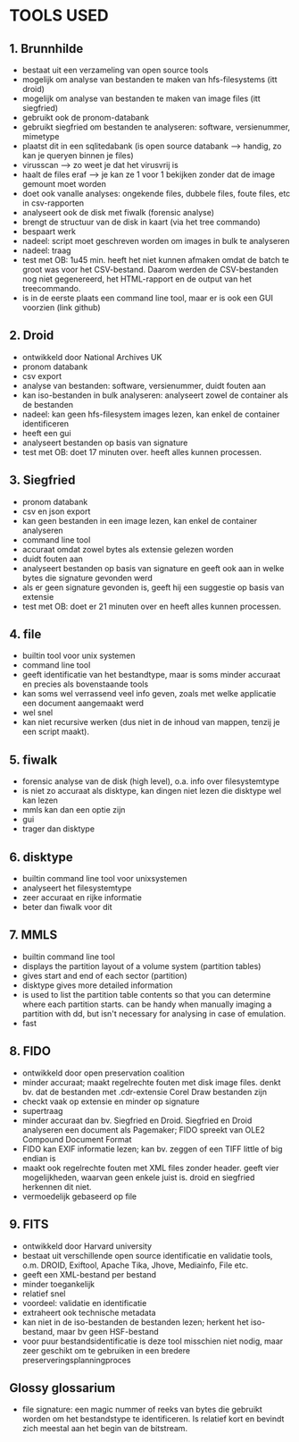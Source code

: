TOOLS USED
==========

## 1. Brunnhilde
- bestaat uit een verzameling van open source tools
- mogelijk om analyse van bestanden te maken van hfs-filesystems (itt droid)
- mogelijk om analyse van bestanden te maken van image files (itt siegfried)
- gebruikt ook de pronom-databank
- gebruikt siegfried om bestanden te analyseren: software, versienummer, mimetype
- plaatst dit in een sqlitedabank (is open source databank --> handig, zo kan je queryen binnen je files)
- virusscan --> zo weet je dat het virusvrij is
- haalt de files eraf --> je kan ze 1 voor 1 bekijken zonder dat de image gemount moet worden
- doet ook vanalle analyses: ongekende files, dubbele files, foute files, etc in csv-rapporten
- analyseert ook de disk met fiwalk (forensic analyse)
- brengt de structuur van de disk in kaart (via het tree commando)
- bespaart werk
- nadeel: script moet geschreven worden om images in bulk te analyseren
- nadeel: traag
- test met OB: 1u45 min. heeft het niet kunnen afmaken omdat de batch te groot was voor het CSV-bestand. Daarom werden de CSV-bestanden nog niet gegenereerd, het HTML-rapport en de output van het treecommando.
- is in de eerste plaats een command line tool, maar er is ook een GUI voorzien (link github)

## 2. Droid
- ontwikkeld door National Archives UK
- pronom databank
- csv export
- analyse van bestanden: software, versienummer, duidt fouten aan
- kan iso-bestanden in bulk analyseren: analyseert zowel de container als de bestanden
- nadeel: kan geen hfs-filesystem images lezen, kan enkel de container identificeren
- heeft een gui
- analyseert bestanden op basis van signature
- test met OB: doet 17 minuten over. heeft alles kunnen processen.

## 3. Siegfried
- pronom databank
- csv en json export
- kan geen bestanden in een image lezen, kan enkel de container analyseren
- command line tool
- accuraat omdat zowel bytes als extensie gelezen worden
- duidt fouten aan
- analyseert bestanden op basis van signature en geeft ook aan in welke bytes die signature gevonden werd
- als er geen signature gevonden is, geeft hij een suggestie op basis van extensie
- test met OB: doet er 21 minuten over en heeft alles kunnen processen.

## 4. file
- builtin tool voor unix systemen
- command line tool
- geeft identificatie van het bestandtype, maar is soms minder accuraat en precies als bovenstaande tools
- kan soms wel verrassend veel info geven, zoals met welke applicatie een document aangemaakt werd
- wel snel
- kan niet recursive werken (dus niet in de inhoud van mappen, tenzij je een script maakt).

## 5. fiwalk
- forensic analyse van de disk (high level), o.a. info over filesystemtype
- is niet zo accuraat als disktype, kan dingen niet lezen die disktype wel kan lezen
- mmls kan dan een optie zijn
- gui
- trager dan disktype

## 6. disktype
- builtin command line tool voor unixsystemen
- analyseert het filesystemtype
- zeer accuraat en rijke informatie
- beter dan fiwalk voor dit

## 7. MMLS
- builtin command line tool
- displays the partition layout of a volume system (partition tables)
- gives start and end of each sector (partition)
- disktype gives more detailed information
- is used to list the partition table contents so that you can determine where each partition starts. can be handy when manually imaging a partition with dd, but isn't necessary for analysing in case of emulation.
- fast 

## 8. FIDO
- ontwikkeld door open preservation coalition
- minder accuraat; maakt regelrechte fouten met disk image files. denkt bv. dat de bestanden met .cdr-extensie Corel Draw bestanden zijn
- checkt vaak op extensie en minder op signature
- supertraag
- minder accuraat dan bv. Siegfried en Droid. Siegfried en Droid analyseren een document als Pagemaker; FIDO spreekt van OLE2 Compound Document Format
- FIDO kan EXIF informatie lezen; kan bv. zeggen of een TIFF little of big endian is
- maakt ook regelrechte fouten met XML files zonder header. geeft vier mogelijkheden, waarvan geen enkele juist is. droid en siegfried herkennen dit niet.
- vermoedelijk gebaseerd op file

## 9. FITS
- ontwikkeld door Harvard university
- bestaat uit verschillende open source identificatie en validatie tools, o.m. DROID, Exiftool, Apache Tika, Jhove, Mediainfo, File etc.
- geeft een XML-bestand per bestand
- minder toegankelijk
- relatief snel
- voordeel: validatie en identificatie
- extraheert ook technische metadata
- kan niet in de iso-bestanden de bestanden lezen; herkent het iso-bestand, maar bv geen HSF-bestand
- voor puur bestandsidentificatie is deze tool misschien niet nodig, maar zeer geschikt om te gebruiken in een bredere preserveringsplanningproces

## Glossy glossarium
- file signature: een magic nummer of reeks van bytes die gebruikt worden om het bestandstype te identificeren. Is relatief kort en bevindt zich meestal aan het begin van de bitstream.
